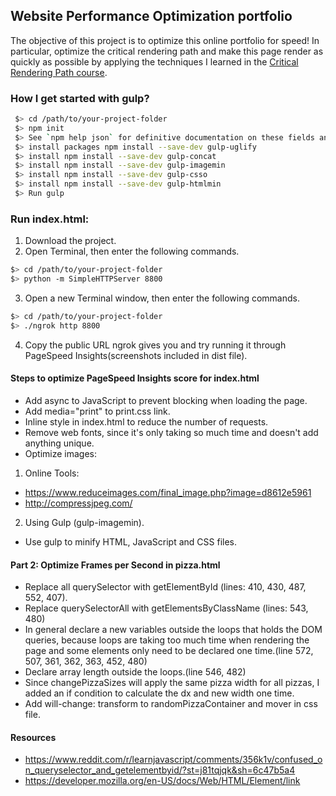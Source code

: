 ## Website Performance Optimization portfolio

The objective of this project is to optimize this online portfolio for speed! In particular, optimize the critical rendering path and make this page render as quickly as possible by applying the techniques I learned in the [Critical Rendering Path course](https://www.udacity.com/course/ud884).

### How I get started with gulp?
 ```bash
  $> cd /path/to/your-project-folder
  $> npm init
  $> See `npm help json` for definitive documentation on these fields and exactly what they do
  $> install packages npm install --save-dev gulp-uglify
  $> install npm install --save-dev gulp-concat
  $> install npm install --save-dev gulp-imagemin
  $> install npm install --save-dev gulp-csso
  $> install npm install --save-dev gulp-htmlmin
  $> Run gulp
  ```
### Run index.html:
1. Download the project.
2. Open Terminal, then enter the following commands.
  ```bash
  $> cd /path/to/your-project-folder
  $> python -m SimpleHTTPServer 8800
  ```
3. Open a new Terminal window, then enter the following commands.
  ```bash
  $> cd /path/to/your-project-folder
  $> ./ngrok http 8800
  ```
  4. Copy the public URL ngrok gives you and try running it through PageSpeed Insights(screenshots included in dist file).


#### Steps to optimize PageSpeed Insights score for index.html
*  Add async to JavaScript to prevent blocking when loading the page.
*  Add media="print" to print.css link.
*  Inline style in index.html to reduce the number of requests.
*  Remove web fonts, since it's only taking so much time and doesn't add anything unique.
*  Optimize images:
1. Online Tools:
* https://www.reduceimages.com/final_image.php?image=d8612e5961
* http://compressjpeg.com/
2. Using Gulp (gulp-imagemin).
*  Use gulp to minify HTML, JavaScript and CSS files.

#### Part 2: Optimize Frames per Second in pizza.html
* Replace all querySelector with getElementById (lines: 410, 430, 487, 552, 407).
* Replace querySelectorAll with getElementsByClassName (lines: 543, 480)
* In general declare a new variables outside the loops that holds the DOM queries, because loops are taking too much time when rendering the page and some elements only need to be declared one time.(line 572, 507, 361, 362, 363, 452, 480)
* Declare array length outside the loops.(line 546, 482)
* Since changePizzaSizes will apply the same pizza width for all pizzas, I added an if condition to calculate the dx and new width one time.
* Add will-change: transform to randomPizzaContainer and mover in css file.

#### Resources
* https://www.reddit.com/r/learnjavascript/comments/356k1v/confused_on_queryselector_and_getelementbyid/?st=j81tqjqk&sh=6c47b5a4
* https://developer.mozilla.org/en-US/docs/Web/HTML/Element/link
